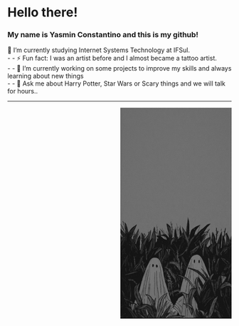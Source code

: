 <h1> Hello there! </h1>
<h3> My name is Yasmin Constantino and this is my github! </h3>

  <p> 🌱 I’m currently studying Internet Systems Technology at IFSul.
    <br>
  - - ⚡ Fun fact: I was an artist before and I almost became a tattoo artist.
    <br>
  - - 🔭 I’m currently working on some projects to improve my skills and always learning about new things
    <br>
  - - 💬 Ask me about Harry Potter, Star Wars or Scary things and we will talk for hours..
  </p>

  <hr>

<img src="Ghost Wallpaper.jpeg" width="250" align="right">

<!--
<img style="width=100px;  src="Ghost Wallpaper.jpeg">
      -->



<!--
**yasminconstantino/yasminconstantino** is a ✨ _special_ ✨ repository because its `README.md` (this file) appears on your GitHub profile.

Here are some ideas to get you started:

- 🌱 I’m currently learning ...
- 👯 I’m looking to collaborate on ...
- 🤔 I’m looking for help with ...
- 💬 Ask me about ...
- 📫 How to reach me: ...
- 😄 Pronouns: ...
-->
